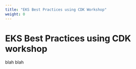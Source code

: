 ```yaml
---
title: "EKS Best Practices using CDK Workshop"
weight: 0
---
```


# EKS Best Practices using CDK workshop

blah blah
